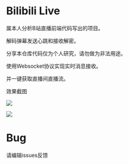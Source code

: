 # Bilibili Live

属本人分析B站直播前端代码写出的项目。

解码弹幕发送心跳和接收解密。

分享本仓库代码仅为个人研究，请勿做为非法用途。



使用Websocket协议实现实时消息接收。

并一键获取直播间直播流。

效果截图

![](https://i.loli.net/2021/03/21/LuX6VPrFj3HeqxZ.png)

![](https://i.loli.net/2021/03/21/NJhL9fuj2snIUB3.png)

# Bug

请编辑issues反馈